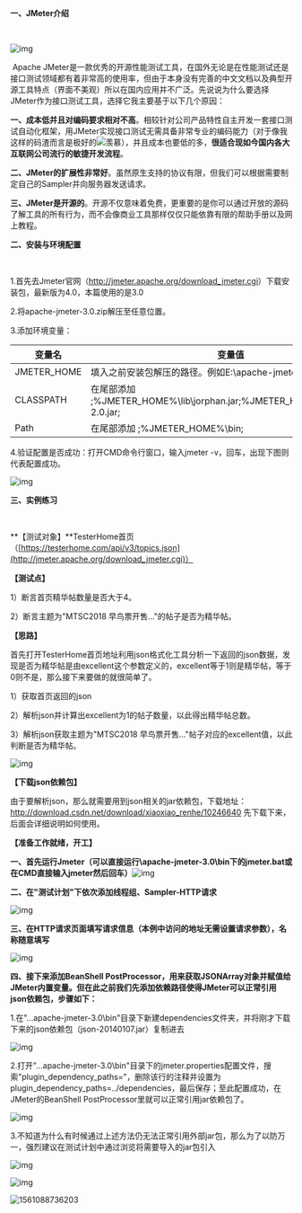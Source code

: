 **一、JMeter介绍**

​                                                                                                                                               

![img](https://img-blog.csdn.net/20180302113310757)

​        Apache JMeter是一款优秀的开源性能测试工具，在国外无论是在性能测试还是接口测试领域都有着非常高的使用率，但由于本身没有完善的中文文档以及典型开源工具特点（界面不美观）所以在国内应用并不广泛。先说说为什么要选择JMeter作为接口测试工具，选择它我主要基于以下几个原因：

**一、成本低并且对编码要求相对不高**。相较针对公司产品特性自主开发一套接口测试自动化框架，用JMeter实现接口测试无需具备非常专业的编码能力（对于像我这样的码渣而言是极好的![羡慕](http://static.blog.csdn.net/xheditor/xheditor_emot/default/envy.gif)），并且成本也要低的多，**很适合现如今国内各大互联网公司流行的敏捷开发流程**。

**二、JMeter的扩展性非常好**。虽然原生支持的协议有限，但我们可以根据需要制定自己的Sampler并向服务器发送请求。

**三、JMeter是开源的**。开源不仅意味着免费，更重要的是你可以通过开放的源码了解工具的所有行为，而不会像商业工具那样仅仅只能依靠有限的帮助手册以及网上教程。

 

**二、安装与环境配置**

​                                                                                                                                               

1.首先去Jmeter官网（<http://jmeter.apache.org/download_jmeter.cgi>）下载安装包，最新版为4.0，本篇使用的是3.0

2.将apache-jmeter-3.0.zip解压至任意位置。

3.添加环境变量：

| **变量名**  | **变量值**                                                   |
| ----------- | ------------------------------------------------------------ |
| JMETER_HOME | 填入之前安装包解压的路径。例如E:\apache-jmeter-3.0           |
| CLASSPATH   | 在尾部添加  ;%JMETER_HOME%\lib\jorphan.jar;%JMETER_HOME%\lib/logkit-2.0.jar; |
| Path        | 在尾部添加  ;%JMETER_HOME%\bin;                              |

4.验证配置是否成功：打开CMD命令行窗口，输入jmeter -v，回车，出现下图则代表配置成功。

![img](https://img-blog.csdn.net/20180302121034159)

 

**三、实例练习**

​                                                                                                                                               

**【测试对象】**TesterHome首页（[https://testerhome.com/api/v3/topics.json](http://jmeter.apache.org/download_jmeter.cgi)）

**【测试点】**

1）断言首页精华帖数量是否大于4。

2）断言主题为"MTSC2018 早鸟票开售..."的帖子是否为精华帖。

**【思路】**

首先打开TesterHome首页地址利用json格式化工具分析一下返回的json数据，发现是否为精华帖是由excellent这个参数定义的，excellent等于1则是精华帖，等于0则不是，那么接下来要做的就很简单了。

1）获取首页返回的json

2）解析json并计算出excellent为1的帖子数量，以此得出精华帖总数。

3）解析json获取主题为"MTSC2018 早鸟票开售..."帖子对应的excellent值，以此判断是否为精华帖。

![img](https://img-blog.csdn.net/20180302132211751)

 

**【下载json依赖包】**

由于要解析json，那么就需要用到json相关的jar依赖包，下载地址： <http://download.csdn.net/download/xiaoxiao_renhe/10246640>  先下载下来，后面会详细说明如何使用。

**【准备工作就绪，开工】**

**一、首先运行Jmeter（可以直接运行\apache-jmeter-3.0\bin下的jmeter.bat或在CMD直接输入jmeter然后回车）**![img](https://img-blog.csdn.net/20180302131555886)

**二、在"测试计划"下依次添加线程组、Sampler-HTTP请求**

![img](https://img-blog.csdn.net/20180302132710582)

**三、在HTTP请求页面填写请求信息（本例中访问的地址无需设置请求参数），名称随意填写**

![img](https://img-blog.csdn.net/20180302133440532)

**四、接下来添加BeanShell PostProcessor，用来获取JSONArray对象并赋值给JMeter内置变量。但在此之前我们先添加依赖路径使得JMeter可以正常引用json依赖包，步骤如下：**

1.在"...apache-jmeter-3.0\bin"目录下新建dependencies文件夹，并将刚才下载下来的json依赖包（json-20140107.jar）复制进去

![img](https://img-blog.csdn.net/20180302134245217)

2.打开"...apache-jmeter-3.0\bin"目录下的jmeter.properties配置文件，搜索"plugin_dependency_paths="，删除该行的注释并设置为plugin_dependency_paths=../dependencies，最后保存；至此配置成功，在JMeter的BeanShell PostProcessor里就可以正常引用jar依赖包了。

![img](https://img-blog.csdn.net/20180302134543489)

3.不知道为什么有时候通过上述方法仍无法正常引用外部jar包，那么为了以防万一，强烈建议在测试计划中通过浏览将需要导入的jar包引入

![img](https://img-blog.csdn.net/20180302142506313)

![img](https://img-blog.csdn.net/20180302142455484)

![1561088736203](C:\Users\xu_bob\AppData\Roaming\Typora\typora-user-images\1561088736203.png)

